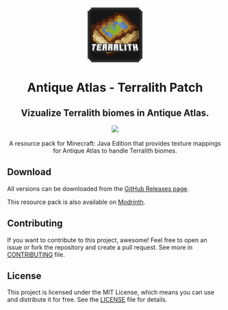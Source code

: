 <p align="center">
  <img src="pack/pack.png" />
  <h1 align="center">Antique Atlas - Terralith Patch</h1>
  <h2 align="center">
    Vizualize Terralith biomes in Antique Atlas.
  </h2>
</p>

<p align="center">
  <a aria-label="license" href="LICENSE">
    <img src="https://img.shields.io/badge/license-MIT-brightgreen.svg">
  </a>
</p>

<p align="center">
    A resource pack for Minecraft: Java Edition that provides texture mappings for Antique Atlas to handle Terralith biomes.
</p>

## Download

All versions can be downloaded from the [GitHub Releases page](https://github.com/nitodeco/terralith-antiqueatlas-patch/releases).

This resource pack is also available on [Modrinth](https://modrinth.com/resourcepack/antiqueatlas-terralith-patch).

## Contributing

If you want to contribute to this project, awesome! Feel free to open an issue or fork the repository and create a pull request. See more in [CONTRIBUTING](CONTRIBUTING) file.

## License

This project is licensed under the MIT License, which means you can use and distribute it for free. See the [LICENSE](LICENSE) file for details.
